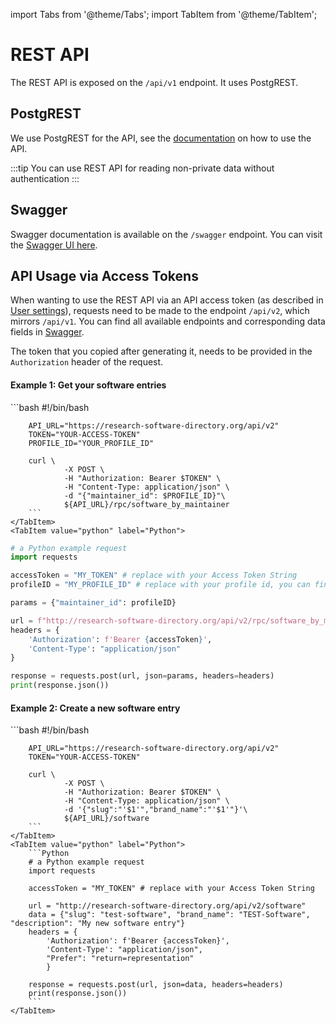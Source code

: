 import Tabs from '@theme/Tabs';
import TabItem from '@theme/TabItem';

# REST API

The REST API is exposed on the `/api/v1` endpoint. It uses PostgREST.

## PostgREST

We use PostgREST for the API, see the [documentation](https://postgrest.org/en/v11.0/references/api.html) on how to use the API.

:::tip
You can use REST API for reading non-private data without authentication
:::


## Swagger

Swagger documentation is available on the `/swagger` endpoint.
You can visit the [Swagger UI here](https://research-software-directory.org/swagger/).

## API Usage via Access Tokens

When wanting to use the REST API via an API access token (as described in [User settings](/users/user-settings#api-access-tokens)), requests need to be made to the endpoint `/api/v2`, which mirrors `/api/v1`. You can find all available endpoints and corresponding data fields in [Swagger](https://research-software-directory.org/swagger/).

The token that you copied after generating it, needs to be provided in the `Authorization` header of the request.

#### Example 1: Get your software entries

<Tabs groupId="example-technology">
<TabItem value="curl" label="curl">
        ```bash
        #!/bin/bash

        API_URL="https://research-software-directory.org/api/v2"
        TOKEN="YOUR-ACCESS-TOKEN"
        PROFILE_ID="YOUR_PROFILE_ID"

        curl \
                -X POST \
                -H "Authorization: Bearer $TOKEN" \
                -H "Content-Type: application/json" \
                -d "{"maintainer_id": $PROFILE_ID}"\
                ${API_URL}/rpc/software_by_maintainer
        ```
    </TabItem>
    <TabItem value="python" label="Python">
```Python
# a Python example request
import requests

accessToken = "MY_TOKEN" # replace with your Access Token String
profileID = "MY_PROFILE_ID" # replace with your profile id, you can find it under Profile Settings

params = {"maintainer_id": profileID}

url = f"http://research-software-directory.org/api/v2/rpc/software_by_maintainer"
headers = {
    'Authorization': f'Bearer {accessToken}',
    'Content-Type': "application/json"
}

response = requests.post(url, json=params, headers=headers)
print(response.json())

```
</TabItem>
</Tabs>

#### Example 2: Create a new software entry

<Tabs groupId="example-technology">
    <TabItem value="curl" label="curl">
        ```bash
        #!/bin/bash

        API_URL="https://research-software-directory.org/api/v2"
        TOKEN="YOUR-ACCESS-TOKEN"

        curl \
                -X POST \
                -H "Authorization: Bearer $TOKEN" \
                -H "Content-Type: application/json" \
                -d '{"slug":"'$1'","brand_name":"'$1'"}'\
                ${API_URL}/software
        ```
    </TabItem>
    <TabItem value="python" label="Python">
        ```Python
        # a Python example request
        import requests

        accessToken = "MY_TOKEN" # replace with your Access Token String

        url = "http://research-software-directory.org/api/v2/software"
        data = {"slug": "test-software", "brand_name": "TEST-Software", "description": "My new software entry"}
        headers = {
            'Authorization': f'Bearer {accessToken}',
            'Content-Type': "application/json",
            "Prefer": "return=representation"
            }

        response = requests.post(url, json=data, headers=headers)
        print(response.json())
        ```
    </TabItem>
</Tabs>



